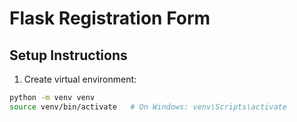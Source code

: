 # Flask Registration Form

## Setup Instructions

1. Create virtual environment:
```bash
python -m venv venv
source venv/bin/activate   # On Windows: venv\Scripts\activate
